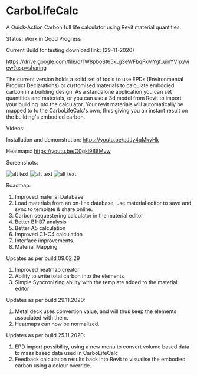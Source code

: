 # CarboLifeCalc
A Quick-Action Carbon full life calculator using Revit material quantities.

Status: Work in Good Progress

Current Build for testing download link: (29-11-2020)

https://drive.google.com/file/d/1W8pboSt65k_g3eWFbqFkMYgf_uinYVnx/view?usp=sharing

The current version holds a solid set of tools to use EPDs (Environmental Product Declarations) or customised materials to calculate embodied carbon in a building design. 
As a standalone application you can set quantities and materials,  or you can use a 3d model from Revit to import your building into the calculator. Your revit materials will automatically be mapped to to the CarboLifeCalc's own, thus giving you an instant result on the building's embodied carbon.

Videos:

Installation and demonstration:
https://youtu.be/pJJy4qMkvHk

Heatmaps:
https://youtu.be/O0gkl9B8Mvw

Screenshots:

![alt text](http://www.davidveld.nl/img/CarboCalc1.jpg)
![alt text](http://www.davidveld.nl/img/CarboCalc2.jpg)
![alt text](http://www.davidveld.nl/img/CarboCalc3.jpg)

Roadmap:

1. Improved material Database
2. Load materials from an on-line database, use material editor to save and sync to template & share online.
3. Carbon sequestering calculator in the material editor
4. Better B1-B7 analysis
5. Better A5 calculation
6. Improved C1-C4 calculation
7. Interface improvements.
8. Material Mapping

Upcates as per build 09.02.29
1. Improved heatmap creator
2. Ability to write total carbon into the elements
3. Simple Syncronizing ability with the template added to the material editor

Updates as per build 29.11.2020:

1. Metal deck uses convertion value, and will thus keep the elements associated with them. 
2. Heatmaps can now be normalized.

Updates as per build 25.11.2020:

1. EPD import possibility, using a new menu to convert volume based data to mass based data used in CarboLifeCalc
2. Feedback calculation results back into Revit to visualise the embodied carbon using a colour override.
